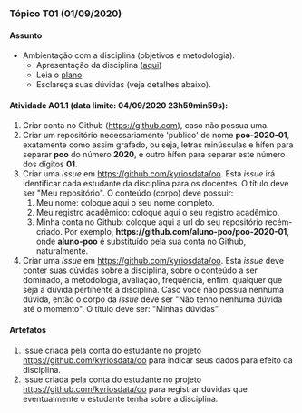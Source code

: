 
### Tópico T01 (01/09/2020)

#### Assunto
- Ambientação com a disciplina (objetivos e metodologia).
  - Apresentação da disciplina ([aqui](https://drive.google.com/file/d/1Jqg1lA-f80tWa4BX3ej06GP3C-1TT6Kz/view?usp=sharing))
  - Leia o [plano](../media/plano-poo.pdf).
  - Esclareça suas dúvidas (veja detalhes abaixo).

#### Atividade A01.1 (data limite: **04/09/2020 23h59min59s**):
1. Criar conta no Github (https://github.com), caso não possua uma. 
1. Criar um repositório necessariamente 'publico' de nome **poo-2020-01**, exatamente como assim grafado, ou seja, letras minúsculas e hífen para separar **poo** do número **2020**, e outro hífen para separar este número dos dígitos **01**. 
1. Criar uma _issue_ em https://github.com/kyriosdata/oo. Esta _issue_ irá identificar cada estudante da disciplina para os docentes. O título deve ser "Meu repositório". O conteúdo (corpo) deve possuir:
   1. Meu nome: coloque aqui o seu nome completo. 
   1. Meu registro acadêmico: coloque aqui o seu registro acadêmico. 
   1. Minha conta no Github: coloque aqui a url do seu repositório recém-criado. Por exemplo, **https<span>:</span>//github.com/aluno-poo/poo-2020-01**, onde **aluno-poo** é substituído pela sua conta no Github, naturalmente.
1. Criar uma _issue_ em https://github.com/kyriosdata/oo. Esta _issue_ deve conter suas dúvidas sobre a disciplina, sobre o conteúdo a ser dominado, a metodologia, avaliação, frequência, enfim, qualquer que seja a dúvida pertinente à disciplina. Caso você não possua nenhuma dúvida, então o corpo da _issue_ deve ser "Não tenho nenhuma dúvida até o momento". O título deve ser: "Minhas dúvidas". 
   
#### Artefatos

1. Issue criada pela conta do estudante no projeto https://github.com/kyriosdata/oo para indicar seus dados para efeito da disciplina.
1. Issue criada pela conta do estudante no projeto https://github.com/kyriosdata/oo para registrar dúvidas que eventualmente o estudante tenha sobre a disciplina.
